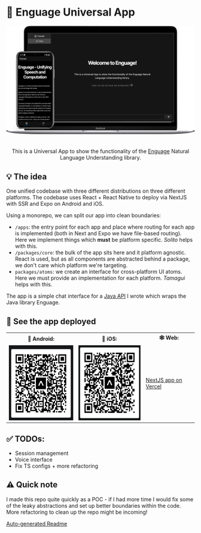 # 🌌 Enguage Universal App

<p align="center">
  <img src="./assets/enguage.png">
  </br>
  </br>
  </br>
  This is a Universal App to show the functionality of the <a href="https://bitbucket.org/martinwheatman/enguage/src/develop/" target="_blank">Enguage</a> Natural Language Understanding library.
</p>

## 💡 The idea

One unified codebase with three different distributions on three different platforms. The codebase uses React + React Native to deploy via NextJS with SSR and Expo on Android and iOS.

Using a monorepo, we can split our app into clean boundaries:

- `/apps`: the entry point for each app and place where routing for each app is implemented (both in Next and Expo we have file-based routing). Here we implement things which **must** be platform specific. _Solito_ helps with this.
- `/packages/core`: the bulk of the app sits here and it platform agnostic. React is used, but as all components are abstracted behind a package, we don't care which platform we're targeting.
- `packages/atoms`: we create an interface for cross-platform UI atoms. Here we must provide an implementation for each platform. _Tamagui_ helps with this.

The app is a simple chat interface for a [Java API](https://github.dev/martinwheatman/enguageMirror/tree/develop/opt/api) I wrote which wraps the Java library Enguage.

## 🚀 See the app deployed

<table align="center">
  <tr display="flex">
    <th>🤖 Android: </th>
    <th>🍎 iOS: </th>
    <th>🕸️ Web: </th>
  </tr>
    <td>
      <img width="200" height="200" src="./assets/android.png">
    </td>
    <td>
      <img width="200" height="200" src="./assets/ios.png">
    </td>
    <td>
      <a href="https://enguage-universal-app-next-n61urasnk-jamesdhw.vercel.app/chat" target="_blank">NextJS app on Vercel</a>
    </td>
</table>

## ✅ TODOs:

- Session management
- Voice interface
- Fix TS configs + more refactoring

## ⚠️ Quick note

I made this repo quite quickly as a POC - if I had more time I would fix some of the leaky abstractions and set up better boundaries within the code. More refactoring to clean up the repo might be incoming!

[Auto-generated Readme](./docs/README.md)
